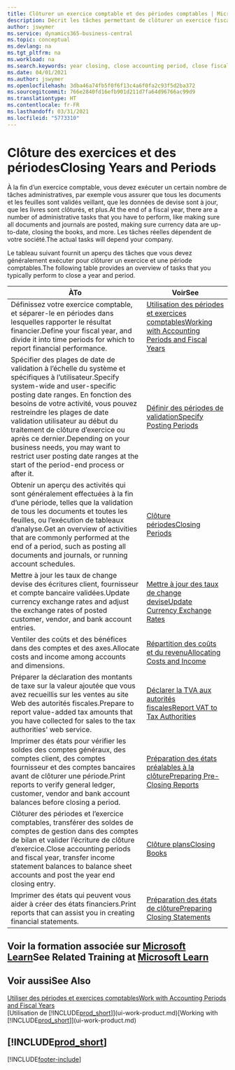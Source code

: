 ```yaml
---
title: Clôturer un exercice comptable et des périodes comptables | Microsoft Docs
description: Décrit les tâches permettant de clôturer un exercice fiscal ou une période comptable, par exemple, en vérifiant que les documents et les feuilles sont validés et en vérifiant les soldes bancaires.
author: jswymer
ms.service: dynamics365-business-central
ms.topic: conceptual
ms.devlang: na
ms.tgt_pltfrm: na
ms.workload: na
ms.search.keywords: year closing, close accounting period, close fiscal year, bank account detailed trial balance
ms.date: 04/01/2021
ms.author: jswymer
ms.openlocfilehash: 3dba46a74fb5f0f6f13c4a6f0fa2c93f5d2ba372
ms.sourcegitcommit: 766e2840fd16efb901d211d7fa64d96766ac99d9
ms.translationtype: HT
ms.contentlocale: fr-FR
ms.lasthandoff: 03/31/2021
ms.locfileid: "5773310"
---
```

# <a name="closing-years-and-periods"></a><span data-ttu-id="bc35b-103">Clôture des exercices et des périodes</span><span class="sxs-lookup"><span data-stu-id="bc35b-103">Closing Years and Periods</span></span>

<span data-ttu-id="bc35b-104">À la fin d’un exercice comptable, vous devez exécuter un certain nombre de tâches administratives, par exemple vous assurer que tous les documents et les feuilles sont validés veillant, que les données de devise sont à jour, que les livres sont clôturés, et plus.</span><span class="sxs-lookup"><span data-stu-id="bc35b-104">At the end of a fiscal year, there are a number of administrative tasks that you have to perform, like making sure all documents and journals are posted, making sure currency data are up-to-date, closing the books, and more.</span></span> <span data-ttu-id="bc35b-105">Les tâches réelles dépendent de votre société.</span><span class="sxs-lookup"><span data-stu-id="bc35b-105">The actual tasks will depend your company.</span></span>

<span data-ttu-id="bc35b-106">Le tableau suivant fournit un aperçu des tâches que vous devez généralement exécuter pour clôturer un exercice et une période comptables.</span><span class="sxs-lookup"><span data-stu-id="bc35b-106">The following table provides an overview of tasks that you typically perform to close a year and period.</span></span>

| <span data-ttu-id="bc35b-107">À</span><span class="sxs-lookup"><span data-stu-id="bc35b-107">To</span></span> | <span data-ttu-id="bc35b-108">Voir</span><span class="sxs-lookup"><span data-stu-id="bc35b-108">See</span></span> |
| --- | --- |
| <span data-ttu-id="bc35b-109">Définissez votre exercice comptable, et séparer-le en périodes dans lesquelles rapporter le résultat financier.</span><span class="sxs-lookup"><span data-stu-id="bc35b-109">Define your fiscal year, and divide it into time periods for which to report financial performance.</span></span> | [<span data-ttu-id="bc35b-110">Utilisation des périodes et exercices comptables</span><span class="sxs-lookup"><span data-stu-id="bc35b-110">Working with Accounting Periods and Fiscal Years</span></span>](finance-accounting-periods-and-fiscal-years.md)|
| <span data-ttu-id="bc35b-111">Spécifier des plages de date de validation à l’échelle du système et spécifiques à l’utilisateur.</span><span class="sxs-lookup"><span data-stu-id="bc35b-111">Specify system-wide and user-specific posting date ranges.</span></span> <span data-ttu-id="bc35b-112">En fonction des besoins de votre activité, vous pouvez restreindre les plages de date validation utilisateur au début du traitement de clôture d’exercice ou après ce dernier.</span><span class="sxs-lookup"><span data-stu-id="bc35b-112">Depending on your business needs, you may want to restrict user posting date ranges at the start of the period-end process or after it.</span></span> |[<span data-ttu-id="bc35b-113">Définir des périodes de validation</span><span class="sxs-lookup"><span data-stu-id="bc35b-113">Specify Posting Periods</span></span>](finance-how-specify-posting-periods.md) |
| <span data-ttu-id="bc35b-114">Obtenir un aperçu des activités qui sont généralement effectuées à la fin d’une période, telles que la validation de tous les documents et toutes les feuilles, ou l’exécution de tableaux d’analyse.</span><span class="sxs-lookup"><span data-stu-id="bc35b-114">Get an overview of activities that are commonly performed at the end of a period, such as posting all documents and journals, or running account schedules.</span></span> |[<span data-ttu-id="bc35b-115">Clôture périodes</span><span class="sxs-lookup"><span data-stu-id="bc35b-115">Closing Periods</span></span>](year-how-complete-period-end-processes.md) |
| <span data-ttu-id="bc35b-116">Mettre à jour les taux de change devise des écritures client, fournisseur et compte bancaire validées.</span><span class="sxs-lookup"><span data-stu-id="bc35b-116">Update currency exchange rates and adjust the exchange rates of posted customer, vendor, and bank account entries.</span></span> |[<span data-ttu-id="bc35b-117">Mettre à jour des taux de change devise</span><span class="sxs-lookup"><span data-stu-id="bc35b-117">Update Currency Exchange Rates</span></span>](finance-how-update-currencies.md) |
| <span data-ttu-id="bc35b-118">Ventiler des coûts et des bénéfices dans des comptes et des axes.</span><span class="sxs-lookup"><span data-stu-id="bc35b-118">Allocate costs and income among accounts and dimensions.</span></span> |[<span data-ttu-id="bc35b-119">Répartition des coûts et du revenu</span><span class="sxs-lookup"><span data-stu-id="bc35b-119">Allocating Costs and Income</span></span>](year-allocate-costs-income.md) |
| <span data-ttu-id="bc35b-120">Préparer la déclaration des montants de taxe sur la valeur ajoutée que vous avez recueillis sur les ventes au site Web des autorités fiscales.</span><span class="sxs-lookup"><span data-stu-id="bc35b-120">Prepare to report value-added tax amounts that you have collected for sales to the tax authorities' web service.</span></span> |[<span data-ttu-id="bc35b-121">Déclarer la TVA aux autorités fiscales</span><span class="sxs-lookup"><span data-stu-id="bc35b-121">Report VAT to Tax Authorities</span></span>](finance-how-report-vat.md)|
| <span data-ttu-id="bc35b-122">Imprimer des états pour vérifier les soldes des comptes généraux, des comptes client, des comptes fournisseur et des comptes bancaires avant de clôturer une période.</span><span class="sxs-lookup"><span data-stu-id="bc35b-122">Print reports to verify general ledger, customer, vendor and bank account balances before closing a period.</span></span> |[<span data-ttu-id="bc35b-123">Préparation des états préalables à la clôture</span><span class="sxs-lookup"><span data-stu-id="bc35b-123">Preparing Pre-Closing Reports</span></span>](year-prepare-preclose-reports.md) |
| <span data-ttu-id="bc35b-124">Clôturer des périodes et l’exercice comptables, transférer des soldes de comptes de gestion dans des comptes de bilan et valider l’écriture de clôture d’exercice.</span><span class="sxs-lookup"><span data-stu-id="bc35b-124">Close accounting periods and fiscal year, transfer income statement balances to balance sheet accounts and post the year end closing entry.</span></span> |[<span data-ttu-id="bc35b-125">Clôture plans</span><span class="sxs-lookup"><span data-stu-id="bc35b-125">Closing Books</span></span>](year-close-books.md) |
| <span data-ttu-id="bc35b-126">Imprimer des états qui peuvent vous aider à créer des états financiers.</span><span class="sxs-lookup"><span data-stu-id="bc35b-126">Print reports that can assist you in creating financial statements.</span></span> |[<span data-ttu-id="bc35b-127">Préparation des états de clôture</span><span class="sxs-lookup"><span data-stu-id="bc35b-127">Preparing Closing Statements</span></span>](year-prepare-close-statement.md) |

## <a name="see-related-training-at-microsoft-learn"></a><span data-ttu-id="bc35b-128">Voir la formation associée sur [Microsoft Learn](/learn/modules/close-fiscal-year-dynamics-365-business-central/index)</span><span class="sxs-lookup"><span data-stu-id="bc35b-128">See Related Training at [Microsoft Learn](/learn/modules/close-fiscal-year-dynamics-365-business-central/index)</span></span>

## <a name="see-also"></a><span data-ttu-id="bc35b-129">Voir aussi</span><span class="sxs-lookup"><span data-stu-id="bc35b-129">See Also</span></span>

[<span data-ttu-id="bc35b-130">Utiliser des périodes et exercices comptables</span><span class="sxs-lookup"><span data-stu-id="bc35b-130">Work with Accounting Periods and Fiscal Years</span></span>](finance-accounting-periods-and-fiscal-years.md)  
<span data-ttu-id="bc35b-131">[Utilisation de [!INCLUDE[prod_short](includes/prod_short.md)]](ui-work-product.md)</span><span class="sxs-lookup"><span data-stu-id="bc35b-131">[Working with [!INCLUDE[prod_short](includes/prod_short.md)]](ui-work-product.md)</span></span>

## [!INCLUDE[prod_short](includes/free_trial_md.md)]  


[!INCLUDE[footer-include](includes/footer-banner.md)]